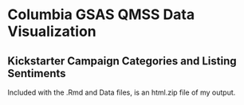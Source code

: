 # Columbia GSAS QMSS Data Visualization

## Kickstarter Campaign Categories and Listing Sentiments

Included with the .Rmd and Data files, is an html.zip file of my output.
